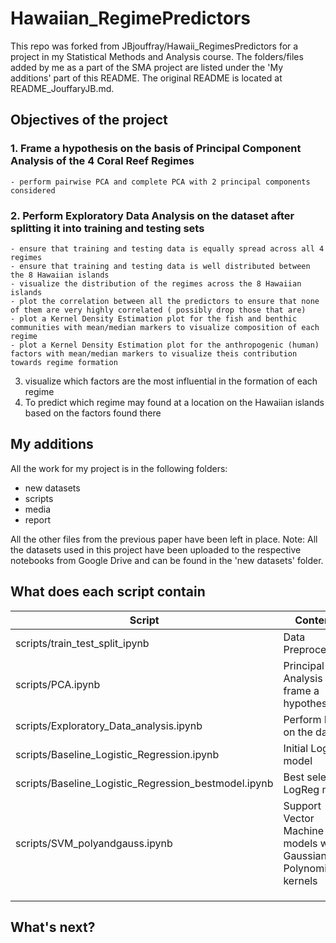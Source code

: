 # Hawaiian_RegimePredictors

This repo was forked from JBjouffray/Hawaii_RegimesPredictors for a project in my Statistical Methods and Analysis course. The folders/files added by me as a part of the SMA project are listed under the 'My additions' part of this README. The original README is located at README_JouffaryJB.md.

## Objectives of the project

### 1. Frame a hypothesis on the basis of Principal Component Analysis of the 4 Coral Reef Regimes
    - perform pairwise PCA and complete PCA with 2 principal components considered
   
### 2. Perform Exploratory Data Analysis on the dataset after splitting it into training and testing sets
    - ensure that training and testing data is equally spread across all 4 regimes
    - ensure that training and testing data is well distributed between the 8 Hawaiian islands
    - visualize the distribution of the regimes across the 8 Hawaiian islands
    - plot the correlation between all the predictors to ensure that none of them are very highly correlated ( possibly drop those that are)
    - plot a Kernel Density Estimation plot for the fish and benthic communities with mean/median markers to visualize composition of each regime
    - plot a Kernel Density Estimation plot for the anthropogenic (human) factors with mean/median markers to visualize theis contribution towards regime formation
    
3. visualize which factors are the most influential in the formation of each regime 
4. To predict which regime may found at a location on the Hawaiian islands based on the factors found there

## My additions
All the work for my project is in the following folders:

- new datasets
- scripts
- media
- report

All the other files from the previous paper have been left in place.
Note: All the datasets used in this project have been uploaded to the respective notebooks from Google Drive and can be found in the 'new datasets' folder.

## What does each script contain

| Script  | Contents  |   
|---|---|
| scripts/train_test_split_ipynb  | Data Preprocessing  |   
| scripts/PCA.ipynb  | Principal Data Analysis to frame a hypothesis  |   
| scripts/Exploratory_Data_analysis.ipynb  | Perform EDA on the datset  |  
| scripts/Baseline_Logistic_Regression.ipynb  | Initial LogReg model  |  
| scripts/Baseline_Logistic_Regression_bestmodel.ipynb  | Best selected LogReg model  |   
| scripts/SVM_polyandgauss.ipynb  | Support Vector Machine models with Gaussian and Polynomial kernels  |  
|   |   |   
|   |   |   
|   |   |   

## What's next?

